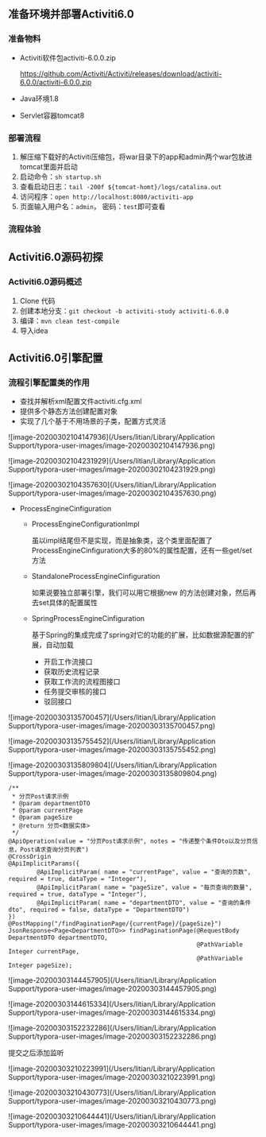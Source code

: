 ## 准备环境并部署Activiti6.0

### 准备物料

+ Activiti软件包activiti-6.0.0.zip

   https://github.com/Activiti/Activiti/releases/download/activiti-6.0.0/activiti-6.0.0.zip

+ Java环境1.8

+ Servlet容器tomcat8

### 部署流程

1. 解压缩下载好的Activiti压缩包，将war目录下的app和admin两个war包放进tomcat里面并启动
2. 启动命令：`sh startup.sh`
3. 查看启动日志：`tail -200f ${tomcat-homt}/logs/catalina.out`
4. 访问程序：`open http://localhost:8080/activiti-app`
5. 页面输入用户名：`admin`，  密码：`test`即可查看

### 流程体验

## Activiti6.0源码初探

### Activiti6.0源码概述

1. Clone 代码
2. 创建本地分支：`git checkout -b activiti-study activiti-6.0.0`
3. 编译：`mvn clean test-compile`
4. 导入idea



## Activiti6.0引擎配置

### 流程引擎配置类的作用

+ 查找并解析xml配置文件activiti.cfg.xml
+ 提供多个静态方法创建配置对象
+ 实现了几个基于不用场景的子类，配置方式灵活

![image-20200302104147936](/Users/litian/Library/Application Support/typora-user-images/image-20200302104147936.png)

![image-20200302104231929](/Users/litian/Library/Application Support/typora-user-images/image-20200302104231929.png)

![image-20200302104357630](/Users/litian/Library/Application Support/typora-user-images/image-20200302104357630.png)

+ ProcessEngineCinfiguration

  + ProcessEngineConfigurationImpl

    虽以impl结尾但不是实现，而是抽象类，这个类里面配置了ProcessEngineCinfiguration大多的80%的属性配置，还有一些get/set方法

  + StandaloneProcessEngineCinfiguration

    如果说要独立部署引擎，我们可以用它根据new 的方法创建对象，然后再去set具体的配置属性

  + SpringProcessEngineCinfiguration

    基于Spring的集成完成了spring对它的功能的扩展，比如数据源配置的扩展，自动加载

    + 开启工作流接口
    + 获取历史流程记录
    + 获取工作流的流程图接口
    + 任务提交审核的接口
    + 驳回接口

![image-20200303135700457](/Users/litian/Library/Application Support/typora-user-images/image-20200303135700457.png)

![image-20200303135755452](/Users/litian/Library/Application Support/typora-user-images/image-20200303135755452.png)

![image-20200303135809804](/Users/litian/Library/Application Support/typora-user-images/image-20200303135809804.png)

```
/**
 * 分页Post请求示例
 * @param departmentDTO
 * @param currentPage
 * @param pageSize
 * @return 分页<数据实体>
 */
@ApiOperation(value = "分页Post请求示例", notes = "传递整个条件Dto以及分页信息，Post请求查询分页列表")
@CrossOrigin
@ApiImplicitParams({
        @ApiImplicitParam( name = "currentPage", value = "查询的页数", required = true, dataType = "Integer"),
        @ApiImplicitParam( name = "pageSize", value = "每页查询的数量", required = true, dataType = "Integer"),
        @ApiImplicitParam( name = "departmentDTO", value = "查询的条件dto", required = false, dataType = "DepartmentDTO")
})
@PostMapping("/findPaginationPage/{currentPage}/{pageSize}")
JsonResponse<Page<DepartmentDTO>> findPaginationPage(@RequestBody DepartmentDTO departmentDTO,
                                                     @PathVariable Integer currentPage,
                                                     @PathVariable Integer pageSize);
```

![image-20200303144457905](/Users/litian/Library/Application Support/typora-user-images/image-20200303144457905.png)

![image-20200303144615334](/Users/litian/Library/Application Support/typora-user-images/image-20200303144615334.png)

![image-20200303152232286](/Users/litian/Library/Application Support/typora-user-images/image-20200303152232286.png)

提交之后添加监听

![image-20200303210223991](/Users/litian/Library/Application Support/typora-user-images/image-20200303210223991.png)

![image-20200303210430773](/Users/litian/Library/Application Support/typora-user-images/image-20200303210430773.png)

![image-20200303210644441](/Users/litian/Library/Application Support/typora-user-images/image-20200303210644441.png)

